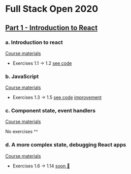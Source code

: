 # Full Stack Open 2020

## [Part 1 - Introduction to React](https://fullstackopen.com/en/part1)

### a. Introduction to react
[Course materials](https://fullstackopen.com/en/part1/introduction_to_react)

- Exercises 1.1 -> 1.2 [see code](https://github.com/julio4/2020-fullstack-open/blob/main/part%201/a%20Introduction%20to%20React/index.js)

### b. JavaScript
[Course materials](https://fullstackopen.com/en/part1/java_script)

- Exercises 1.3 -> 1.5 [see code](https://github.com/julio4/2020-fullstack-open/blob/main/part%201/b%20JavaScript/index.js)
[improvement](https://github.com/julio4/2020-fullstack-open/blob/main/part%201/b%20JavaScript/destructuring_improvement.js)

### c. Component state, event handlers
[Course materials](https://fullstackopen.com/en/part1/component_state_event_handlers)

No exercises ^^

### d. A more complex state, debugging React apps
[Course materials](https://fullstackopen.com/en/part1/a_more_complex_state_debugging_react_apps)

- Exercises 1.6 -> 1.14 [soon :eyes:](https://github.com/julio4/2020-fullstack-open/blob/main/part%201)